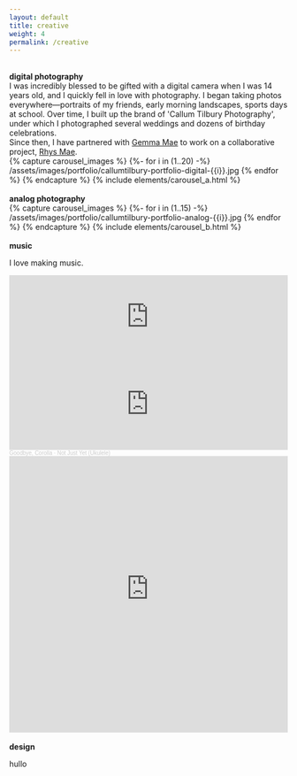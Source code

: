 ```yaml
---
layout: default
title: creative
weight: 4
permalink: /creative
---
```


<br/>

<div class="row justify-content-center">
  <div class="col-lg-4 col-md-6 text-left mt-4">
    <b> digital photography </b> <br/>
    I was incredibly blessed to be gifted with a digital camera when I was 14 years old, and I quickly fell in love with photography. I began taking photos everywhere—portraits of my friends, early morning landscapes, sports days at school. Over time, I built up the brand of 'Callum Tilbury Photography', under which I photographed several weddings and dozens of birthday celebrations. <br/>
    Since then, I have partnered with <a href="https://www.instagram.com/_gemmamae">Gemma Mae</a> to work on a collaborative project, <a href="https://www.instagram.com/rhysmae">Rhys Mae</a>.
  </div>
    <div class="col-md-8">
        {% capture carousel_images %}
            {%- for i in (1..20) -%}
                /assets/images/portfolio/callumtilbury-portfolio-digital-{{i}}.jpg
            {% endfor %}
        {% endcapture %}
        {% include elements/carousel_a.html %}
    </div>
</div>

<br/>

<div class="row justify-content-center">
  <div class="col-lg-4 col-md-6 text-left mt-4">
    <b> analog photography </b>
    
  </div>
    <div class="col-md-8">
        {% capture carousel_images %}
            {%- for i in (1..15) -%}
                /assets/images/portfolio/callumtilbury-portfolio-analog-{{i}}.jpg
            {% endfor %}
        {% endcapture %}
        {% include elements/carousel_b.html %}
    </div>
</div>

<br/>


<div class="row justify-content-center">
  <div class="col-lg-4 col-md-6 text-left mt-4">
    <b> music </b><br/>
    <p>I love making music.</p>
  </div>
    <div class="col-md-8">
        <div class="music_widget_center">
            <iframe allow="autoplay *; encrypted-media *;" frameborder="0" height="150" style="width:100%;overflow:hidden;background:transparent;" sandbox="allow-forms allow-popups allow-same-origin allow-scripts allow-storage-access-by-user-activation allow-top-navigation-by-user-activation" src="https://embed.music.apple.com/za/album/on-strike/1278731364?i=1278731370"></iframe>
        </div>
        <div class="music_widget_center">
            <iframe width="100%" height="166" scrolling="no" frameborder="no" allow="autoplay" src="https://w.soundcloud.com/player/?url=https%3A//api.soundcloud.com/tracks/272986047&color=%23ff5500&auto_play=false&hide_related=false&show_comments=true&show_user=true&show_reposts=false&show_teaser=true"></iframe><div style="font-size: 10px; color: #cccccc;line-break: anywhere;word-break: normal;overflow: hidden;white-space: nowrap;text-overflow: ellipsis; font-family: Interstate,Lucida Grande,Lucida Sans Unicode,Lucida Sans,Garuda,Verdana,Tahoma,sans-serif;font-weight: 100;"><a href="https://soundcloud.com/goodbyecorolla" title="Goodbye, Corolla" target="_blank" style="color: #cccccc; text-decoration: none;">Goodbye, Corolla</a> · <a href="https://soundcloud.com/goodbyecorolla/not-just-yet-ukulele" title="Not Just Yet (Ukulele)" target="_blank" style="color: #cccccc; text-decoration: none;">Not Just Yet (Ukulele)</a></div>
        </div>
        <div class="music_widget_center">
          <iframe width="100%" height="500" src="https://www.youtube-nocookie.com/embed/qA5FRvzFL0I" frameborder="0" allow="accelerometer; autoplay; encrypted-media; gyroscope; picture-in-picture" allowfullscreen></iframe>
        </div>
    </div>
</div>

<br/>

<div class="row justify-content-center">
  <div class="col-lg-4 col-md-6 text-left mt-4">
    <b> design </b><br/>
    <p> </p>
  </div>
    <div class="col-md-8">
        <p>hullo</p>
    </div>
</div>

<br/>
